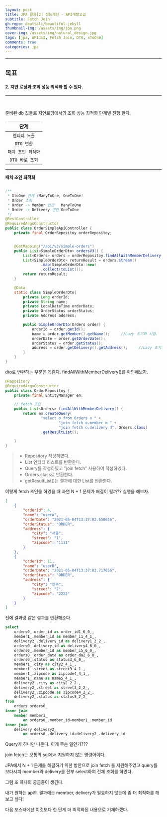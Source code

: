 ```yaml
---
layout: post
title: JPA 활용[2] 성능개선 - API개발고급
subtitle: Fetch Join
gh-repo: daattali/beautiful-jekyll
thumbnail-img: /assets/img/jpa.png
cover-img: /assets/img/natural_design.jpg
tags: [jpa, API고급, Fetch Join, DTO, xToOne]
comments: true
categories: jpa
---
```


___
## 목표

#### 2. 지연 로딩과 조회 성능 최적화 할 수 있다.
___

<br/>

준비된 db 값들로 지연로딩에서의 조회 성능 최적화 단계별 진행 한다.

| 단계 |
|:---:|
| `엔티티 노출` |
| `DTO 변환` |
| `패치 조인 최적화` |
| `DTO 바로 조회` |

___

__패치 조인 최적화__

~~~java

/**
 * XtoOne 관계 (ManyToOne, OneToOne)
 * Order 조회
 * Order -> Member 연관   ManyToOne
 * Order -> Delivery 연관 OneToOne
 */
@RestController
@RequiredArgsConstructor
public class OrderSimpleApiController {
    private final OrderRepositoy orderRepositoy;


    @GetMapping("/api/v3/simple-orders")
    public List<SimpleOrderDto> ordersV3() {
        List<Orders> orders = orderRepositoy.findAllWithMemberDelivery();
        List<SimpleOrderDto> returnResult = orders.stream()
                .map(SimpleOrderDto::new)
                .collect(toList());
        return returnResult;
    }

    @Data
    static class SimpleOrderDto{
        private Long orderId;
        private String name;
        private LocalDateTime orderDate;
        private OrderStatus orderStatus;
        private Address address;

        public SimpleOrderDto(Orders order) {
            orderId = order.getId();
            name = order.getMember().getName();     //Lazy 초기화 시점.
            orderDate = order.getOrderDate();
            orderStatus = order.getStatus();
            address = order.getDelivery().getAddress();     //Lazy 초기화 시점.
        }
    }
}
~~~

dto로 변환하는 부분은 똑같다. findAllWithMemberDelivery()를 확인해보자.

~~~java
@Repository
@RequiredArgsConstructor
public class OrderRepositoy {
    private final EntityManager em;

    // fetch 조인
    public List<Orders> findAllWithMemberDelivery() {
        return em.createQuery(
                "select o from Orders o " +
                        "join fetch o.member m " +
                        "join fetch o.delivery d", Orders.class)
                .getResultList();

    }
}
~~~

> - Repository 작성하였다.
> - List<Orders> 엔티티 리스트를 반환한다.
> - Query를 작성하였고 "join fetch" 사용하여 작성하였다.
> - Orders.class로 반환한다.
> - getResultList()는 결과에 대한 List를 반환한다.

이렇게 fetch 조인을 하였을 때 과연 N + 1 문제가 해결이 될까?? 실행을 해보자.

~~~json
[
    {
        "orderId": 4,
        "name": "userA",
        "orderDate": "2021-05-04T13:37:02.650656",
        "orderStatus": "ORDER",
        "address": {
            "city": "서울",
            "street": "1",
            "zipcode": "1111"
        }
    },
    {
        "orderId": 11,
        "name": "userB",
        "orderDate": "2021-05-04T13:37:02.717656",
        "orderStatus": "ORDER",
        "address": {
            "city": "전주",
            "street": "2",
            "zipcode": "2222"
        }
    }
]
~~~

전에 결과랑 같은 결과를 반환해준다.

~~~sql
select
    orders0_.order_id as order_id1_6_0_,
    member1_.member_id as member_i1_4_1_,
    delivery2_.delivery_id as delivery1_2_2_,
    orders0_.delivery_id as delivery4_6_0_,
    orders0_.member_id as member_i5_6_0_,
    orders0_.order_date as order_da2_6_0_,
    orders0_.status as status3_6_0_,
    member1_.city as city2_4_1_,
    member1_.street as street3_4_1_,
    member1_.zipcode as zipcode4_4_1_,
    member1_.name as name5_4_1_,
    delivery2_.city as city2_2_2_,
    delivery2_.street as street3_2_2_,
    delivery2_.zipcode as zipcode4_2_2_,
    delivery2_.status as status5_2_2_ 
from
    orders orders0_ 
inner join
    member member1_ 
        on orders0_.member_id=member1_.member_id 
inner join
    delivery delivery2_ 
        on orders0_.delivery_id=delivery2_.delivery_id
~~~

Query가 하나만 나온다. 이게 무슨 일인가???

join fetch는 보통의 sql에서 지원하지 않는 명령어이다. 

JPA에서 N + 1 문제를 해결하기 위한 방안으로 join fetch 를 지원해주었고 query를 보다시피 member와 delivery를 전부 select하여 전체 조회를 하였다.

그럼 또 하나의 궁금증이 생긴다.

내가 원하는 api의 결과에는 member, delivery가 필요하지 않는데 좀 더 최적화를 해보고 싶다!

다음 포스터에선 이것보다 한 단계 더 최적화된 내용으로 기재하겠다.